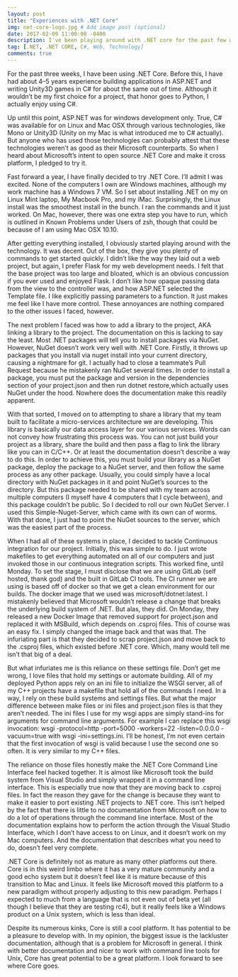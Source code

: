 ```yaml
---
layout: post
title: "Experiences with .NET Core"
img: net-core-logo.jpg # Add image post (optional)
date: 2017-02-09 11:00:00 -0400
description: I've been playing around with .NET core for the past few weeks. This is my  experience with it. # Add post description (optional)
tag: [.NET, .NET CORE, C#, Web, Technology]
comments: true
---
```


For the past three weeks, I have been using .NET Core. Before this, I have had about 4–5 years experience building applications in ASP.NET and writing Unity3D games in C# for about the same out of time. Although it wouldn’t be my first choice for a project, that honor goes to Python, I actually enjoy using C#.

Up until this point, ASP.NET was for windows development only. True, C# was available for on Linux and Mac OSX through various technologies, like Mono or Unity3D (Unity on my Mac is what introduced me to C# actually). But anyone who has used those technologies can probably attest that these technologies weren’t as good as their Microsoft counterparts. So when I heard about Microsoft’s intent to open source .NET Core and make it cross platform, I pledged to try it.

Fast forward a year, I have finally decided to try .NET Core. I’ll admit I was excited. None of the computers I own are Windows machines, although my work machine has a Windows 7 VM. So I set about installing .NET on my on Linux Mint laptop, My Macbook Pro, and my iMac. Surprisingly, the Linux install was the smoothest install in the bunch. I ran the commands and it just worked. On Mac, however, there was one extra step you have to run, which is outlined in Known Problems under Users of zsh, though that could be because of I am using Mac OSX 10.10.

After getting everything installed, I obviously started playing around with the technology. It was decent. Out of the box, they give you plenty of commands to get started quickly. I didn’t like the way they laid out a web project, but again, I prefer Flask for my web development needs. I felt that the base project was too large and bloated, which is an obvious concussion if you ever used and enjoyed Flask. I don’t like how opaque passing data from the view to the controller was, and how ASP.NET selected the Template file. I like explicitly passing parameters to a function. It just makes me feel like I have more control. These annoyances are nothing compared to the other issues I faced, however.

The next problem I faced was how to add a library to the project, AKA linking a library to the project. The documentation on this is lacking to say the least. Most .NET packages will tell you to install packages via NuGet. However, NuGet doesn’t work very well with .NET Core. Firstly, it throws up packages that you install via nuget install into your current directory, causing a nightmare for git. I actually had to close a teammate’s Pull Request because he mistakenly ran NuGet several times. In order to install a package, you must put the package and version in the dependencies section of your project.json and then run dotnet restore,which actually uses NuGet under the hood. Nowhere does the documentation make this readily apparent.

With that sorted, I moved on to attempting to share a library that my team built to facilitate a micro-services architecture we are developing. This library is basically our data access layer for our various services. Words can not convey how frustrating this process was. You can not just build your project as a library, share the build and then pass a flag to link the library like you can in C/C++. Or at least the documentation doesn’t describe a way to do this. In order to achieve this, you must build your library as a NuGet package, deploy the package to a NuGet server, and then follow the same process as any other package. Usually, you could simply have a local directory with NuGet packages in it and point NuGet’s sources to the directory. But this package needed to be shared with my team across multiple computers (I myself have 4 computers that I cycle between), and this package couldn’t be public. So I decided to roll our own NuGet Server. I used this Simple-Nuget-Server, which came with its own can of worms. With that done, I just had to point the NuGet sources to the server, which was the easiest part of the process.

When I had all of these systems in place, I decided to tackle Continuous integration for our project. Initially, this was simple to do. I just wrote makefiles to get everything automated on all of our computers and just invoked those in our continuous integration scripts. This worked fine, until Monday. To set the stage, I must disclose that we are using GitLab (self hosted, thank god) and the built in GitLab CI tools. The CI runner we are using is based off of docker so that we get a clean environment for our builds. The docker image that we used was microsoft/dotnet:latest. I mistakenly believed that Microsoft wouldn’t release a change that breaks the underlying build system of .NET. But alas, they did. On Monday, they released a new Docker Image that removed support for project.json and replaced it with MSBuild, which depends on .csproj files. This of course was an easy fix. I simply changed the image back and that was that. The infuriating part is that they decided to scrap project.json and move back to the .csproj files, which existed before .NET core. Which, many would tell me isn’t that big of a deal.

But what infuriates me is this reliance on these settings file. Don’t get me wrong, I love files that hold my settings or automate building. All of my deployed Python apps rely on an ini file to initialize the WSGI server, all of my C++ projects have a makefile that hold all of the commands I need. In a way, I rely on these build systems and settings files. But what the major difference between make files or ini files and project.json files is that they aren’t needed. The ini files I use for my wsgi apps are simply stand-ins for arguments for command line arguments. For example I can replace this wsgi invocation: wsgi -protocol=http -port=5000 -workers=22 -listen=0.0.0.0 -vacuum=true with wsgi -ini=settings.ini. I’ll be honest, I’m not even certain that the first invocation of wsgi is valid because I use the second one so often. It is very similar to my C++ files.

The reliance on those files honestly make the .NET Core Command Line Interface feel hacked together. It is almost like Microsoft took the build system from Visual Studio and simply wrapped it in a command line interface. This is especially true now that they are moving back to .csproj files. In fact the reason they gave for the change is because they want to make it easier to port existing .NET projects to .NET core. This isn’t helped by the fact that there is little to no documentation from Microsoft on how to do a lot of operations through the command line interface. Most of the documentation explains how to perform the action through the Visual Studio Interface, which I don’t have access to on Linux, and it doesn’t work on my Mac computers. And the documentation that describes what you need to do, doesn’t feel very complete.

.NET Core is definitely not as mature as many other platforms out there. Core is in this weird limbo where it has a very mature community and a good echo system but it doesn’t feel like it is mature because of this transition to Mac and Linux. It feels like Microsoft moved this platform to a new paradigm without properly adjusting to this new paradigm. Perhaps I expected to much from a language that is not even out of beta yet (all though I believe that they are testing rc4), but it really feels like a Windows product on a Unix system, which is less than ideal.

Despite its numerous kinks, Core is still a cool platform. It has potential to be a pleasure to develop with. In my opinion, the biggest issue is the lackluster documentation, although that is a problem for Microsoft in general. I think with better documentation and nicer to work with command line tools for Unix, Core has great potential to be a great platform. I look forward to see where Core goes.
